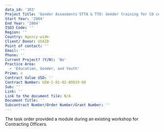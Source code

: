 ```yaml
---
data_id: '303'
Project Title: 'Gender Assesments STTA & TTO: Gender training for CO conference (TDY 27)'
Start Year: '2004'
End Year: '2004'
ISO3 Code: ''
Region: ''
Country: Agency-wide
Client/ Donor: USAID
Point of contact: ''
Email: ''
Phone: ''
Current Project? (Y/N): 'No'
Practice Area:
  - 'Education, Gender, and Youth'
Prime: x
Contract Value USD: ''
Contract Number: GEW-I-01-02-00019-00
Sub: ''
Link: ''
Link to the document file: N/A
Document Title: ''
Subcontract Number/Order Number/Grant Number: ''
---
```

The task order provided a module during an existing workshop for Contracting Officers.